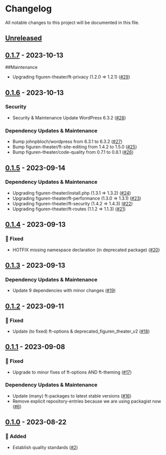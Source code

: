 # Changelog

All notable changes to this project will be documented in this file.

## [Unreleased](https://github.com/figuren-theater/ft-platform-collection/compare/0.1.7...HEAD)

## [0.1.7](https://github.com/figuren-theater/ft-platform-collection/compare/0.1.6...0.1.7) - 2023-10-13

##Maintenance

- Upgrading figuren-theater/ft-privacy (1.2.0 => 1.2.1) ([#29](https://github.com/figuren-theater/ft-platform-collection/pull/29))

## [0.1.6](https://github.com/figuren-theater/ft-platform-collection/compare/0.1.5...0.1.6) - 2023-10-13

### Security

- Security & Maintenance Update WordPress 6.3.2 ([#28](https://github.com/figuren-theater/ft-platform-collection/pull/28))

### Dependency Updates & Maintenance

- Bump johnpbloch/wordpress from 6.3.1 to 6.3.2 ([#27](https://github.com/figuren-theater/ft-platform-collection/pull/27))
- Bump figuren-theater/ft-site-editing from 1.4.2 to 1.5.0 ([#25](https://github.com/figuren-theater/ft-platform-collection/pull/25))
- Bump figuren-theater/code-quality from 0.7.1 to 0.8.1 ([#26](https://github.com/figuren-theater/ft-platform-collection/pull/26))

## [0.1.5](https://github.com/figuren-theater/ft-platform-collection/compare/0.1.4...0.1.5) - 2023-09-14

### Dependency Updates & Maintenance

- Upgrading figuren-theater/install.php (1.3.1 => 1.3.2) ([#24](https://github.com/figuren-theater/ft-platform-collection/pull/24))
- Upgrading figuren-theater/ft-performance (1.3.0 => 1.3.1) ([#23](https://github.com/figuren-theater/ft-platform-collection/pull/23))
- Upgrading figuren-theater/ft-security (1.4.2 => 1.4.3) ([#22](https://github.com/figuren-theater/ft-platform-collection/pull/22))
- Upgrading figuren-theater/ft-routes (1.1.2 => 1.1.3) ([#21](https://github.com/figuren-theater/ft-platform-collection/pull/21))

## [0.1.4](https://github.com/figuren-theater/ft-platform-collection/compare/0.1.3...0.1.4) - 2023-09-13

### 🐛 Fixed

- HOTFIX missing namespace declaration (in deprecated package) ([#20](https://github.com/figuren-theater/ft-platform-collection/pull/20))

## [0.1.3](https://github.com/figuren-theater/ft-platform-collection/compare/0.1.2...0.1.3) - 2023-09-13

### Dependency Updates & Maintenance

- Update 9 dependencies with minor changes ([#19](https://github.com/figuren-theater/ft-platform-collection/pull/19))

## [0.1.2](https://github.com/figuren-theater/ft-platform-collection/compare/0.1.1...0.1.2) - 2023-09-11

### 🐛 Fixed

- Update (to fixed) ft-options & deprecated_figuren_theater_v2 ([#18](https://github.com/figuren-theater/ft-platform-collection/pull/18))

## [0.1.1](https://github.com/figuren-theater/ft-platform-collection/compare/0.1.0...0.1.1) - 2023-09-08

### 🐛 Fixed

- Upgrade to minor fixes of ft-options AND ft-theming ([#17](https://github.com/figuren-theater/ft-platform-collection/pull/17))

### Dependency Updates & Maintenance

- Update (many) ft-packages to latest stable versions ([#16](https://github.com/figuren-theater/ft-platform-collection/pull/16))
- Remove explicit repository-entries because we are using packagist now ([#6](https://github.com/figuren-theater/ft-platform-collection/pull/6))

## [0.1.0](https://github.com/figuren-theater/ft-platform-collection/compare/0.1.0...0.1.0) - 2023-08-22

### 🚀 Added

- Establish quality standards ([#2](https://github.com/figuren-theater/ft-platform-collection/pull/2))
